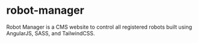 # robot-manager
Robot Manager is a CMS website to control all registered robots built using AngularJS, SASS, and TailwindCSS.
